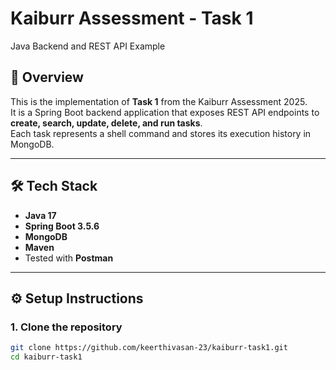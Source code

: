 # Kaiburr Assessment - Task 1  
Java Backend and REST API Example

## 📌 Overview
This is the implementation of **Task 1** from the Kaiburr Assessment 2025.  
It is a Spring Boot backend application that exposes REST API endpoints to **create, search, update, delete, and run tasks**.  
Each task represents a shell command and stores its execution history in MongoDB.

---

## 🛠️ Tech Stack
- **Java 17**
- **Spring Boot 3.5.6**
- **MongoDB**
- **Maven**
- Tested with **Postman**

---

## ⚙️ Setup Instructions

### 1. Clone the repository
```bash
git clone https://github.com/keerthivasan-23/kaiburr-task1.git
cd kaiburr-task1
